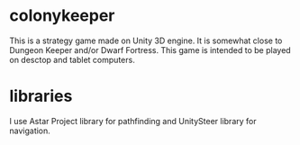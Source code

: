 colonykeeper
============

This is a strategy game made on Unity 3D engine. It is somewhat close to Dungeon Keeper and/or Dwarf Fortress. This game is intended to be played on desctop and tablet computers.

libraries
============

I use Astar Project library for pathfinding and UnitySteer library for navigation.
